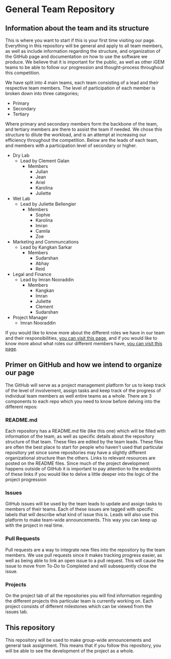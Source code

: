 # General Team Repository

## Information about the team and its structure
This is where you want to start if this is your first time visiting our page. Everything in this repository will be general and apply to all team members, as well as include information regarding the structure, and organization of the GitHub page and documentation on how to use the software we produce. We believe that it is important for the public, as well as other iGEM teams to be able to follow our progression and thought-process throughout this competition.

We have split into 4 main teams, each team consisting of a lead and their respective team members. The level of participation of each member is broken down into three categories;
- Primary
- Secondary
- Tertiary

Where primary and secondary members form the backbone of the team, and tertiary members are there to assist the team if needed. We chose this structure to dilute the workload, and is an attempt at increasing our efficiency throughout the competition. Below are the leads of each team, and members with a participation level of secondary or higher.

- Dry Lab
	- Lead by Clement Galan
		- Members
			- Julian
			- Jean
			- Ariel
			- Karolina
			- Juliette
- Wet Lab
	- Lead by Juliette Bellengier
		- Members
			- Sophie
			- Karolina
			- Imran
			- Camila
			- Zoe
- Marketing and Communcations
	- Lead by Kangkan Sarkar
		- Members
			- Sudarshan
			- Abhay
			- Reid
- Legal and Finance
	- Lead by Imran Nooraddin
		- Members  
			- Kangkan
			- Imran
			- Juliette
			- Clement
			- Sudarshan
- Project Manager
	- Imran Nooraddin 

If you would like to know more about the different roles we have in our team and their responsibilities, [you can visit this page](https://docs.google.com/spreadsheets/d/1EI8O8MLVQEvRWaE8_FR-D1FZlNSERg_TUA64oNR0EVU/edit?usp=sharing), and if you would like to know more about what roles our different members have, [you can visit this page](https://docs.google.com/document/d/15pZEmhWqGDY22QHJigkaIEml6qUhnqbMtDb3aLcBL18/edit?usp=sharing).

## Primer on GitHub and how we intend to organize our page

The GitHub will serve as a project management platform for us to keep track of the level of involvement, assign tasks and keep track of the progress of individual team members as well entire teams as a whole. There are 3 components to each repo which you need to know before delving into the different repos:

### README.md
Each repository has a README.md file (like this one) which will be filled with information of the team, as well as specific details about the repository structure of that team. These files are edited by the team leads. These files are often the best place to start for people who haven't used that particular repository yet since some repositories may have a slightly different organizational structure than the others. Links to relevant resources are posted on the README files. Since much of the project development happens outside of GitHub it is important to pay attention to the endpoints of these links if you would like to delve a little deeper into the logic of the project progression

### Issues
GitHub issues will be used by the team leads to update and assign tasks to members of their teams. Each of these issues are tagged with specific labels that will describe what kind of issue this is. Leads will also use this platform to make team-wide announcements. This way you can keep up with the project in real time.

### Pull Requests
Pull requests are a way to integrate new files into the repository by the team members. We use pull requests since it makes tracking progress easier, as well as being able to link an open issue to a pull request. This will cause the issue to move from To-Do to Completed and will subsequently close the issue.

### Projects
On the project tab of all the repositories you will find information regarding the different projects this particular team is currently working on. Each project consists of different milestones which can be viewed from the issues tab.

## This repository
This repository will be used to make group-wide announcements and general task assignment. This means that if you follow this repository, you will be able to see the development of the project as a whole.


